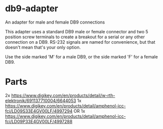 # db9-adapter
An adapter for male and female DB9 connections

This adapter uses a standard DB9 male or female connector and two 5 position screw terminals to create a breakout for a serial or any other connection on a DB9. RS-232 signals are named for convenience, but that doesn't mean that's your only option.

Use the side marked 'M' for a male DB9, or the side marked 'F' for a female DB9.

# Parts
2x https://www.digikey.com/en/products/detail/w-rth-elektronik/691137710004/6644053
1x https://www.digikey.com/en/products/detail/amphenol-icc-fci/LD09S33E4GV00LF/4997294
OR
1x https://www.digikey.com/en/products/detail/amphenol-icc-fci/LD09P33E4GV00LF/4997288

